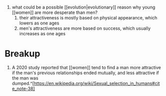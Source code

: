 1. what could be a possible [[evolution|evolutionary]] reason why young [[women]] are more desperate than men?
	1. their attractiveness is mostly based on physical appearance, which lowers as one ages
	2. men's attractiveness are more based on success, which usually increases as one ages

# Breakup
1. A 2020 study reported that [[women]] tend to find a man more attractive if the man's previous relationships ended mutually, and less attractive if the man was dumped.^[https://en.wikipedia.org/wiki/Sexual_selection_in_humans#cite_note-38]
